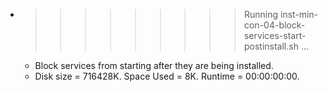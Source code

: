 * >>>>>>>>> Running inst-min-con-04-block-services-start-postinstall.sh ...
  * Block services from starting after they are being installed.
  * Disk size = 716428K. Space Used = 8K. Runtime = 00:00:00:00.
